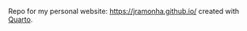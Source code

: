 Repo for my personal website: https://jramonha.github.io/ created with [Quarto](https://quarto.org/).